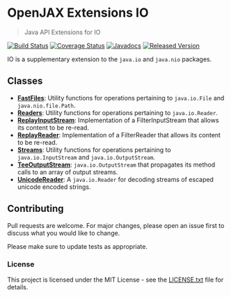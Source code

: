 # OpenJAX Extensions IO

> Java API Extensions for IO

[![Build Status](https://travis-ci.org/openjax/ext-io.png)](https://travis-ci.org/openjax/ext-io)
[![Coverage Status](https://coveralls.io/repos/github/openjax/ext-io/badge.svg)](https://coveralls.io/github/openjax/ext-io)
[![Javadocs](https://www.javadoc.io/badge/org.openjax.ext/io.svg)](https://www.javadoc.io/doc/org.openjax.ext/io)
[![Released Version](https://img.shields.io/maven-central/v/org.openjax.ext/io.svg)](https://mvnrepository.com/artifact/org.openjax.ext/io)

IO is a supplementary extension to the `java.io` and `java.nio` packages.

## Classes

* **[FastFiles](src/main/java/org/openjax/ext/io/FastFiles.java)**: Utility functions for operations pertaining to `java.io.File` and `java.nio.file.Path`.
* **[Readers](src/main/java/org/openjax/ext/io/Readers.java)**: Utility functions for operations pertaining to `java.io.Reader`.
* **[ReplayInputStream](src/main/java/org/openjax/ext/io/ReplayInputStream.java)**: Implementation of a FilterInputStream that allows its content to be re-read.
* **[ReplayReader](src/main/java/org/openjax/ext/io/ReplayReader.java)**: Implementation of a FilterReader that allows its content to be re-read.
* **[Streams](src/main/java/org/openjax/ext/io/Streams.java)**: Utility functions for operations pertaining to `java.io.InputStream` and `java.io.OutputStream`.
* **[TeeOutputStream](src/main/java/org/openjax/ext/io/TeeOutputStream.java)**: `java.io.OutputStream` that propagates its method calls to an array of output streams.
* **[UnicodeReader](src/main/java/org/openjax/ext/io/UnicodeReader.java)**: A `java.io.Reader` for decoding streams of escaped unicode encoded strings.

## Contributing

Pull requests are welcome. For major changes, please open an issue first to discuss what you would like to change.

Please make sure to update tests as appropriate.

### License

This project is licensed under the MIT License - see the [LICENSE.txt](LICENSE.txt) file for details.